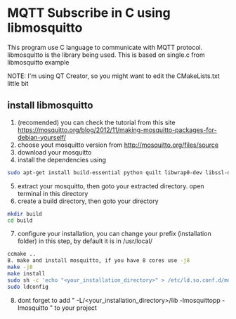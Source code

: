 # MQTT Subscribe in C using libmosquitto

This program use C language to communicate with MQTT protocol. 
libmosquitto is the library being used. 
This is based on single.c from libmosquitto example

NOTE: I'm using QT Creator, so you might want to edit the CMakeLists.txt little bit

## install libmosquitto
1. (recomended) you can check the tutorial from this site https://mosquitto.org/blog/2012/11/making-mosquitto-packages-for-debian-yourself/
2. choose yout mosquitto version from http://mosquitto.org/files/source
3. download your mosquitto
4. install the dependencies using
```bash
sudo apt-get install build-essential python quilt libwrap0-dev libssl-dev devscripts python-setuptools
```
5. extract your mosquitto, then goto your extracted directory. open terminal in this directory
6. create a build directory, then goto your directory
```bash
mkdir build
cd build
```
7. configure your installation, you can change your prefix (installation folder) in this step, by default it is in  /usr/local/
```bash
ccmake ..
8. make and install mosquitto, if you have 8 cores use -j8
make -j8
make install
sudo sh -c 'echo "<your_installation_directory>" > /etc/ld.so.conf.d/mosquitto-<your_mosquitto_version>.conf'
sudo ldconfig
```
8. dont forget to add " -L/<your_installation_directory>/lib -lmosquittopp -lmosquitto " to your project
